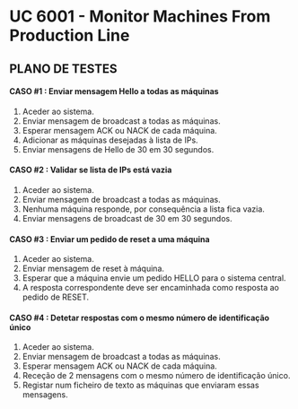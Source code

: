 # UC 6001 - Monitor Machines From Production Line #

## PLANO DE TESTES ##

#### CASO #1 : Enviar mensagem Hello a todas as máquinas ####
1. Aceder ao sistema.
2. Enviar mensagem de broadcast a todas as máquinas.
3. Esperar mensagem ACK ou NACK de cada máquina.
4. Adicionar as máquinas desejadas à lista de IPs.
5. Enviar mensagens de Hello de 30 em 30 segundos.

#### CASO #2 : Validar se lista de IPs está vazia ####
1. Aceder ao sistema.
2. Enviar mensagem de broadcast a todas as máquinas.
3. Nenhuma máquina responde, por consequência a lista fica vazia.
4. Enviar mensagens de broadcast de 30 em 30 segundos.
  
#### CASO #3 : Enviar um pedido de reset a uma máquina ####
1. Aceder ao sistema.
2. Enviar mensagem de reset à máquina.
3. Esperar que a máquina envie um pedido HELLO para o sistema central.
4. A resposta correspondente deve ser encaminhada como resposta ao pedido de RESET.

#### CASO #4 : Detetar respostas com o mesmo número de identificação único ####
1. Aceder ao sistema.
2. Enviar mensagem de broadcast a todas as máquinas.
3. Esperar mensagem ACK ou NACK de cada máquina.
4. Receção de 2 mensagens com o mesmo número de identificação único.
5. Registar num ficheiro de texto as máquinas que enviaram essas mensagens.
  